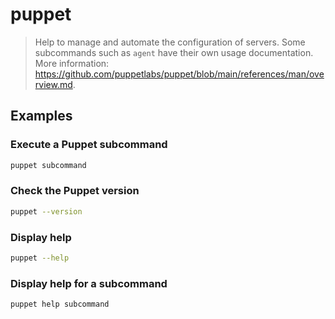 # puppet

> Help to manage and automate the configuration of servers. Some subcommands such as `agent` have their own usage documentation. More information: <https://github.com/puppetlabs/puppet/blob/main/references/man/overview.md>.

## Examples

### Execute a Puppet subcommand

```bash
puppet subcommand
```

### Check the Puppet version

```bash
puppet --version
```

### Display help

```bash
puppet --help
```

### Display help for a subcommand

```bash
puppet help subcommand
```
